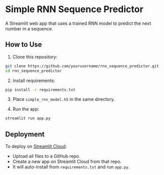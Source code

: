 # Simple RNN Sequence Predictor

A Streamlit web app that uses a trained RNN model to predict the next number in a sequence.

## How to Use

1. Clone this repository:
```bash
git clone https://github.com/yourusername/rnn_sequence_predictor.git
cd rnn_sequence_predictor
```

2. Install requirements:
```bash
pip install -r requirements.txt
```

3. Place `simple_rnn_model.h5` in the same directory.

4. Run the app:
```bash
streamlit run app.py
```

## Deployment

To deploy on [Streamlit Cloud](https://streamlit.io/cloud):
- Upload all files to a GitHub repo.
- Create a new app on Streamlit Cloud from that repo.
- It will auto-install from `requirements.txt` and run `app.py`.